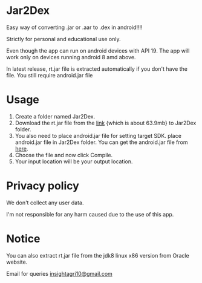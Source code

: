# Jar2Dex
Easy way of converting .jar or .aar to .dex in android!!!!

Strictly for personal and educational use only.

Even though the app can run on android devices with API 19. The app will work only on devices running android 8 amd above.

In latest release, rt.jar file is extracted automatically if you don't have the file.
You still require android.jar file

# Usage
1. Create a folder named Jar2Dex.
2. Download the rt.jar file from the [link](https://www.dropbox.com/s/ppvic47dbsap0wq/rt.jar?dl=1) {which is about 63.9mb} to Jar2Dex folder.
3. You also need to place android.jar file for setting target SDK. place android.jar file in Jar2Dex folder. You can get the android.jar file from [here](https://github.com/Sable/android-platforms).
4. Choose the file and now click Compile.
5. Your input location will be your output location.

# Privacy policy
We don't collect any user data.

I'm not responsible for any harm caused due to the use of this app.

# Notice
You can also extract rt.jar file from the jdk8 linux x86 version from Oracle website.

Email for queries insightagri10@gmail.com




